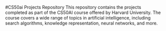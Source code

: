 #CS50ai Projects Repository
This repository contains the projects completed as part of the CS50AI course offered by Harvard University. The course covers a wide range of topics in artificial intelligence, including search algorithms, knowledge representation, neural networks, and more.
